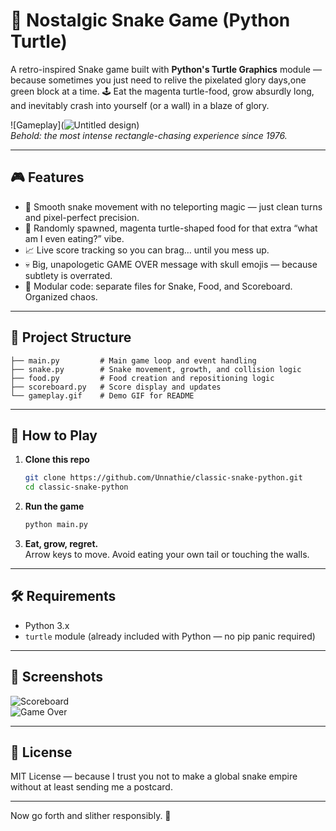 # 🐍 Nostalgic Snake Game (Python Turtle)

A retro-inspired Snake game built with **Python's Turtle Graphics** module — because sometimes you just need to relive
the pixelated glory days,one green block at a time. 
🕹️ Eat the magenta turtle-food, grow absurdly long, and inevitably crash into yourself (or a wall) in a blaze of glory.  

![Gameplay](![Untitled design](https://github.com/user-attachments/assets/09e151e1-2a52-4271-99c3-2e38263ff0b9))  
*Behold: the most intense rectangle-chasing experience since 1976.*

---

## 🎮 Features
- 🐍 Smooth snake movement with no teleporting magic — just clean turns and pixel-perfect precision.
- 🍬 Randomly spawned, magenta turtle-shaped food for that extra “what am I even eating?” vibe.
- 📈 Live score tracking so you can brag… until you mess up.
- 💀 Big, unapologetic GAME OVER message with skull emojis — because subtlety is overrated.
- 🧩 Modular code: separate files for Snake, Food, and Scoreboard. Organized chaos.

---

## 📂 Project Structure
```
├── main.py         # Main game loop and event handling
├── snake.py        # Snake movement, growth, and collision logic
├── food.py         # Food creation and repositioning logic
├── scoreboard.py   # Score display and updates
└── gameplay.gif    # Demo GIF for README
```

---

## 🚀 How to Play
1. **Clone this repo**  
   ```bash
   git clone https://github.com/Unnathie/classic-snake-python.git
   cd classic-snake-python
   ```
2. **Run the game**  
   ```bash
   python main.py
   ```
3. **Eat, grow, regret.**  
   Arrow keys to move. Avoid eating your own tail or touching the walls.

---

## 🛠 Requirements
- Python 3.x  
- `turtle` module (already included with Python — no pip panic required)

---

## 📸 Screenshots
![Scoreboard](<img width="743" height="786" alt="wall-hit" src="https://github.com/user-attachments/assets/3cbd0adf-80e1-495b-b11e-c4f370a9c7f1" />)  
![Game Over](<img width="741" height="777" alt="tail-hit" src="https://github.com/user-attachments/assets/74fd6324-a8ee-48a1-9805-577637b9d21a" />)

---

## 📜 License
MIT License — because I trust you not to make a global snake empire without at least sending me a postcard.

---

Now go forth and slither responsibly. 🐍
